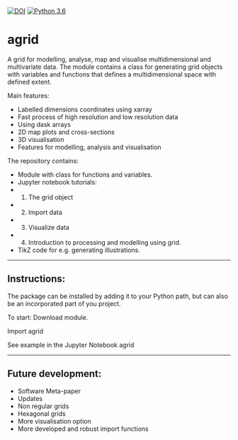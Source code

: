 [![DOI](https://zenodo.org/badge/163904331.svg)](https://zenodo.org/badge/latestdoi/163904331) 
[![Python 3.6](https://img.shields.io/badge/python-3.6-blue.svg)](https://www.python.org/downloads/release/python-360/)

# agrid
A grid for modelling, analyse, map and visualise multidimensional and multivariate data. The module contains a class for generating grid objects with variables and functions that defines a multidimensional space with defined extent. 

Main features:
  - Labelled dimensions coordinates using xarray
  - Fast process of high resolution and low resolution data
  - Using dask arrays
  - 2D map plots and cross-sections
  - 3D visualisation
  - Features for modelling, analysis and visualisation
 
The repository contains: 
 - Module with class for functions and variables. 
 - Jupyter notebook tutorials:
  - 1. The grid object
  - 2. Import data
  - 3. Visualize data
  - 4. Introduction to processing and modelling using grid. 
 - TikZ code for e.g. generating illustrations. 

---
## Instructions: 

The package can be installed by adding it to your Python path, but can also be an incorporated part of you project. 

To start: 
Download module. 

Import agrid 

See example in the Jupyter Notebook agrid

---

## Future development: 

 - Software Meta-paper
 - Updates
 - Non regular grids
 - Hexagonal grids
 - More visualisation option
 - More developed and robust import functions